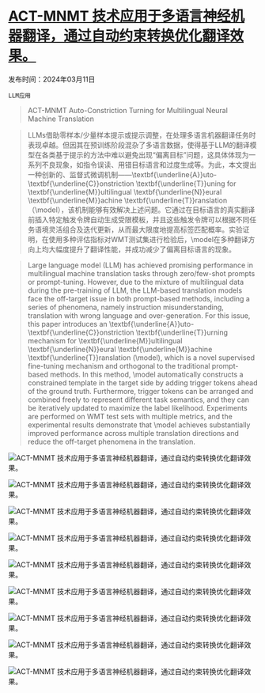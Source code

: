 # [ACT-MNMT 技术应用于多语言神经机器翻译，通过自动约束转换优化翻译效果。](https://arxiv.org/abs/2403.06745)

发布时间：2024年03月11日

`LLM应用`

> ACT-MNMT Auto-Constriction Turning for Multilingual Neural Machine Translation

> LLMs借助零样本/少量样本提示或提示调整，在处理多语言机器翻译任务时表现卓越。但因其在预训练阶段混杂了多语言数据，使得基于LLM的翻译模型在各类基于提示的方法中难以避免出现“偏离目标”问题，这具体体现为一系列不良现象，如指令误读、用错目标语言和过度生成等。为此，本文提出一种创新的、监督式微调机制——\textbf{\underline{A}}uto-\textbf{\underline{C}}onstriction \textbf{\underline{T}}uning for \textbf{\underline{M}}ultilingual \textbf{\underline{N}}eural \textbf{\underline{M}}achine \textbf{\underline{T}}ranslation（\model），该机制能够有效解决上述问题。它通过在目标语言的真实翻译前插入特定触发令牌自动生成受限模板，并且这些触发令牌可以根据不同任务语境灵活组合及迭代更新，从而最大限度地提高标签匹配概率。实验证明，在使用多种评估指标对WMT测试集进行检验后，\model在多种翻译方向上均大幅度提升了翻译性能，并成功减少了偏离目标语言的现象。

> Large language model (LLM) has achieved promising performance in multilingual machine translation tasks through zero/few-shot prompts or prompt-tuning. However, due to the mixture of multilingual data during the pre-training of LLM, the LLM-based translation models face the off-target issue in both prompt-based methods, including a series of phenomena, namely instruction misunderstanding, translation with wrong language and over-generation. For this issue, this paper introduces an \textbf{\underline{A}}uto-\textbf{\underline{C}}onstriction \textbf{\underline{T}}urning mechanism for \textbf{\underline{M}}ultilingual \textbf{\underline{N}}eural \textbf{\underline{M}}achine \textbf{\underline{T}}ranslation (\model), which is a novel supervised fine-tuning mechanism and orthogonal to the traditional prompt-based methods. In this method, \model automatically constructs a constrained template in the target side by adding trigger tokens ahead of the ground truth. Furthermore, trigger tokens can be arranged and combined freely to represent different task semantics, and they can be iteratively updated to maximize the label likelihood. Experiments are performed on WMT test sets with multiple metrics, and the experimental results demonstrate that \model achieves substantially improved performance across multiple translation directions and reduce the off-target phenomena in the translation.

![ACT-MNMT 技术应用于多语言神经机器翻译，通过自动约束转换优化翻译效果。](../../../paper_images/2403.06745/x1.png)

![ACT-MNMT 技术应用于多语言神经机器翻译，通过自动约束转换优化翻译效果。](../../../paper_images/2403.06745/x2.png)

![ACT-MNMT 技术应用于多语言神经机器翻译，通过自动约束转换优化翻译效果。](../../../paper_images/2403.06745/x3.png)

![ACT-MNMT 技术应用于多语言神经机器翻译，通过自动约束转换优化翻译效果。](../../../paper_images/2403.06745/x4.png)

![ACT-MNMT 技术应用于多语言神经机器翻译，通过自动约束转换优化翻译效果。](../../../paper_images/2403.06745/x5.png)

![ACT-MNMT 技术应用于多语言神经机器翻译，通过自动约束转换优化翻译效果。](../../../paper_images/2403.06745/x6.png)

![ACT-MNMT 技术应用于多语言神经机器翻译，通过自动约束转换优化翻译效果。](../../../paper_images/2403.06745/x7.png)

![ACT-MNMT 技术应用于多语言神经机器翻译，通过自动约束转换优化翻译效果。](../../../paper_images/2403.06745/x8.png)

![ACT-MNMT 技术应用于多语言神经机器翻译，通过自动约束转换优化翻译效果。](../../../paper_images/2403.06745/x9.png)